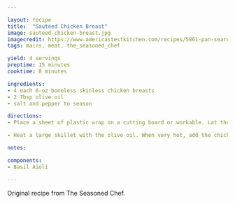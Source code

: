 ```yaml
---

layout: recipe
title:  "Sautéed Chicken Breast"
image: sauteed-chicken-breast.jpg
imagecredit: https://www.americastestkitchen.com/recipes/5861-pan-seared-chicken-breasts
tags: mains, meat, the_seasoned_chef

yield: 4 servings
preptime: 15 minutes
cooktime: 8 minutes

ingredients:
- 4 each 6-oz boneless skinless chicken breasts
- 2 Tbsp olive oil
- salt and pepper to season

directions:
- Place a sheet of plastic wrap on a cutting board or workable. Lat the chicken breasts on the plastic wrap about 2 inches apart. Lay another sheet of plastic wrap over the chicken breasts. With a meat cleaver or tenderizing hammer, flatten the chicken breasts to a thickness of about 1/2 inch. Unwrap and season the chicken breasts with the salt and pepper.

- Heat a large skillet with the olive oil. When very hot, add the chicken breasts. Reduce heat to medium and cook on each side for 3-4 minutes, until the breasts are brown on each side and spring back to the touch. Serve immediately.

notes:

components:
- Basil Aioli

---
```


Original recipe from The Seasoned Chef.